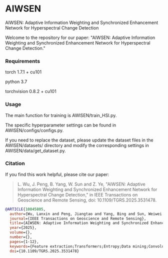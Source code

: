 # AIWSEN
AIWSEN: Adaptive Information Weighting and Synchronized Enhancement Network for Hyperspectral Change Detection

Welcome to the repository for our paper: "AIWSEN: Adaptive Information Weighting and Synchronized Enhancement Network for Hyperspectral Change Detection."

### Requirements
torch 1.7.1 + cu101

python 3.7

torchvision 0.8.2 + cu101

### Usage

The main function for training is AWISEN/train_HSI.py. 

The specific hyperparameter settings can be found in AWISEN/configs/configs.py.

If you need to replace the dataset, please update the dataset files in the AWISEN/datasets/ directory and modify the corresponding settings in AWISEN/data/get_dataset.py.

### Citation
If you find this work helpful, please cite our paper:

> L. Wu, J. Peng, B. Yang, W. Sun and Z. Ye, "AIWSEN: Adaptive Information Weighting and Synchronized Enhancement Network for Hyperspectral Change Detection," in IEEE Transactions on Geoscience and Remote Sensing, doi: 10.1109/TGRS.2025.3531478.


```bibtex
@ARTICLE{10845805,
  author={Wu, Lanxin and Peng, Jiangtao and Yang, Bing and Sun, Weiwei and Ye, Zhijing},
  journal={IEEE Transactions on Geoscience and Remote Sensing}, 
  title={AIWSEN: Adaptive Information Weighting and Synchronized Enhancement Network for Hyperspectral Change Detection}, 
  year={2025},
  volume={},
  number={},
  pages={1-12},
  keywords={Feature extraction;Transformers;Entropy;Data mining;Convolutional neural networks;Sun;Fuses;Synchronization;Hyperspectral imaging;Attention mechanisms;Hyperspectral image;change detection;adaptive information weighting;synchronic enhancing},
  doi={10.1109/TGRS.2025.3531478}



